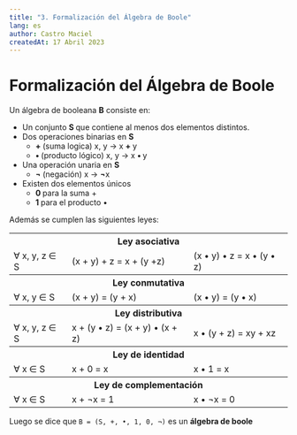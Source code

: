 ```yaml
---
title: "3. Formalización del Álgebra de Boole"
lang: es
author: Castro Maciel
createdAt: 17 Abril 2023
---
```


<h1>Formalización del Álgebra de Boole</h1>

<p>Un álgebra de booleana <b>B</b> consiste en:</p>

<ul>
  <li>
    Un conjunto <b> S </b> que contiene al menos dos elementos distintos.
  </li>
  <li>
    Dos operaciones binarias en <b> S </b>
    <ul>
      <li>
        <b> + </b> (suma logica) x, y → x <b> + </b> y
      </li>
      <li>
        <b> • </b> (producto lógico) x, y → x <b> • </b> y
      </li>
    </ul>
  </li>
  <li>
    Una operación unaria en <b> S </b>
      <ul>
        <li>
          <b> ¬ </b> (negación) x → <b>¬</b>x
        </li>
      </ul>
  </li>
  <li>
    Existen dos elementos únicos
    <ul>
      <li>
        <b> 0 </b> para la suma +
      </li>
      <li>
        <b> 1 </b> para el producto •
      </li>
    </ul>
  </li>
</ul>

<p> Además se cumplen las siguientes leyes: </p>

<table class="law-table">
  <tbody>
    <tr>
      <th colspan="3">Ley asociativa</th>
    </tr>
    <tr>
      <td>∀ x, y, z ∈ S</td>
      <td>(x + y) + z = x + (y +z)</td>
      <td>(x • y) • z = x • (y • z)</td>
    </tr>
    <tr>
      <th colspan="3">Ley conmutativa</th>
    </tr>
    <tr>
      <td>∀ x, y ∈ S</td>
      <td>(x + y) = (y + x)</td>
      <td>(x • y) = (y • x)</td>
    </tr>
    <tr>
      <th colspan="3">Ley distributiva</th>
    </tr>
    <tr>
      <td>∀ x, y, z ∈ S</td>
      <td>x + (y • z) = (x + y) • (x + z)</td>
      <td>x • (y + z) = xy + xz</td>
    </tr>
    <tr>
      <th colspan="3">Ley de identidad</th>
    </tr>
    <tr>
      <td>∀ x ∈ S</td>
      <td>x + 0 = x</td>
      <td>x • 1 = x</td>
    </tr>
    <tr>
      <th colspan="3">Ley de complementación</th>
    </tr>
    <tr>
      <td>∀ x ∈ S</td>
      <td>x + ¬x = 1</td>
      <td>x • ¬x = 0</td>
    </tr>
  </tbody>
</table>

<p>Luego se dice que <code>B = (S, +, •, 1, 0, ¬)</code> es un <strong>álgebra de boole</strong></p>